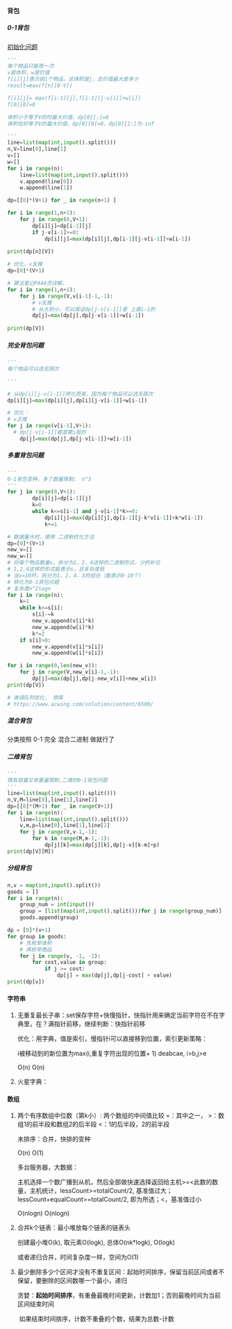 #### 背包

##### 0-1背包

[初始化问题](https://blog.csdn.net/weixin_30633507/article/details/97319107?utm_medium=distribute.pc_relevant.none-task-blog-BlogCommendFromMachineLearnPai2-1.nonecase&depth_1-utm_source=distribute.pc_relevant.none-task-blog-BlogCommendFromMachineLearnPai2-1.nonecase)

```python
'''
每个物品只能用一次
v是体积，w是价值
f[i][j]表示前i个物品，总体积是j，总价值最大是多少
result=max(f[n][0-V])

f[i][j]= max(f[i-1][j],f[i-1][j-v[i]]+w[i])
f[0][0]=0

体积小于等于V的时最大价值，dp[0][:]=0
体积恰好等于V的最大价值，dp[0][0]=0，dp[0][1:]为-inf

'''
line=list(map(int,input().split()))
n,V=line[0],line[1]
v=[]
w=[]
for i in range(n):
    line=list(map(int,input().split()))
    v.append(line[0])
    w.append(line[1])

dp=[[0]*(V+1) for _ in range(n+1) ]

for i in range(1,n+1):
    for j in range(0,V+1):
        dp[i][j]=dp[i-1][j]
        if j-v[i-1]>=0:
            dp[i][j]=max(dp[i][j],dp[i-1][j-v[i-1]]+w[i-1])
            
print(dp[n][V])

# 优化，v反推
dp=[0]*(V+1)

# 算法笔记P444页详解， 
for i in range(1,n+1):
    for j in range(V,v[i-1]-1,-1):
        # v反推
      	# 从大到小，可以保证dp[j-v[i-1]]是 上面i-1的
        dp[j]=max(dp[j],dp[j-v[i-1]]+w[i-1])
            
print(dp[V])
```

##### 完全背包问题

```python
'''
每个物品可以选无限次

'''

# 从dp[i][j-v[i-1]]转化而来，因为每个物品可以选无限次
dp[i][j]=max(dp[i][j],dp[i][j-v[i-1]]+w[i-1])

# 优化：
# v正推
for j in range(v[i-1],V+1):
  # dp[j-v[i-1]]都是第i层的
	dp[j]=max(dp[j],dp[j-v[i-1]]+w[i-1])
```

##### 多重背包问题

```python
'''
0-1背包变种，多了数量限制， n^3
'''
for j in range(0,V+1):
        dp[i][j]=dp[i-1][j]
        k=0
        while k<=s[i-1] and j-v[i-1]*k>=0:
            dp[i][j]=max(dp[i][j],dp[i-1][j-k*v[i-1]]+k*w[i-1])
            k+=1

# 数据量大时，使用 二进制优化方法
dp=[0]*(V+1)
new_v=[]
new_w=[]
# 将每个物品数量s，拆分为1，2，4这样的二进制形式，少的补位
# 1,2,4这样的形式能表示s，且复杂度低
# 当s=10时，拆分为1，2，4，3的组合（能表示0-10个）
# 转化为0-1背包问题
# 复杂度n^2logn
for i in range(n):
    k=1
    while k<=s[i]:
        s[i]-=k
        new_v.append(v[i]*k)
        new_w.append(w[i]*k)
        k*=2
    if s[i]>0:
        new_v.append(v[i]*s[i])
        new_w.append(w[i]*s[i])

for i in range(0,len(new_v)):
    for j in range(V,new_v[i]-1,-1):
        dp[j]=max(dp[j],dp[j-new_v[i]]+new_w[i])
print(dp[V])

# 单调队列优化， 想库
# https://www.acwing.com/solution/content/6500/

```

##### 混合背包

分类按照 0-1 完全 混合二进制 做就行了

##### 二维背包

```python
'''
既有容量又有重量限制,二维的0-1背包问题
'''
line=list(map(int,input().split()))
n,V,M=line[0],line[1],line[2]
dp=[[0]*(M+1) for _ in range(V+1)]
for i in range(n):
    line=list(map(int,input().split()))
    v,m,p=line[0],line[1],line[2]
    for j in range(V,v-1,-1):
        for k in range(M,m-1,-1):
            dp[j][k]=max(dp[j][k],dp[j-v][k-m]+p)
print(dp[V][M])
```

##### 分组背包

```python
n,v = map(int,input().split())
goods = []
for i in range(n):
    group_num = int(input())
    group = [list(map(int,input().split()))for j in range(group_num)]
    goods.append(group)

dp = [0]*(v+1)
for group in goods:
  	# 先枚举体积
    # 再枚举商品
    for j in range(v, -1, -1):
        for cost,value in group:
            if j >= cost:
                dp[j] = max(dp[j],dp[j-cost] + value)
print(dp[v])
```

#### 字符串

1. 无重复最长子串：set保存字符+快慢指针，快指针用来确定当前字符在不在字典里，在？满指针前移，继续判断：快指针前移

   优化：用字典，值是索引，慢指针i可以直接移到位置，索引更新策略：

   i被移动到的新位置为max(i,重复字符出现的位置+ 1) deabcae,  i>b,j>e

   O(n)  O(n)

2. 火星字典：

#### 数组

1. 两个有序数组中位数（第k小）: 两个数组的中间值比较  =：其中之一，  >：数组1的前半段和数组2的后半段   <：1的后半段，2的前半段

   未排序：合并，快排的变种

   O(n)  O(1)

   多台服务器，大数据：

   主机选择一个数广播到从机，然后全部做快速选择返回给主机>=<此数的数量，主机统计，lessCount>=totalCount/2, 基准值过大；lessCount+equalCount>=totalCount/2, 即为所选；<，基准值过小

   O(nlogn)  O(nlogn)

2. 合并k个链表：最小堆放每个链表的链表头

   创建最小堆O(k), 取元素O(logk), 总体O(nk*logk), O(logk)

   或者递归合并，时间复杂度一样，空间为O(1)

3. 最少删除多少个区间才没有不重复区间：起始时间排序，保留当前区间或者不保留，要删除的区间数哪一个最小，递归

   贪婪：**起始时间排序**，有重叠最晚时间更新，计数加1；否则最晚时间为当前区间结束时间

   ​			如果结束时间排序，计数不重叠的个数，结果为总数-计数

